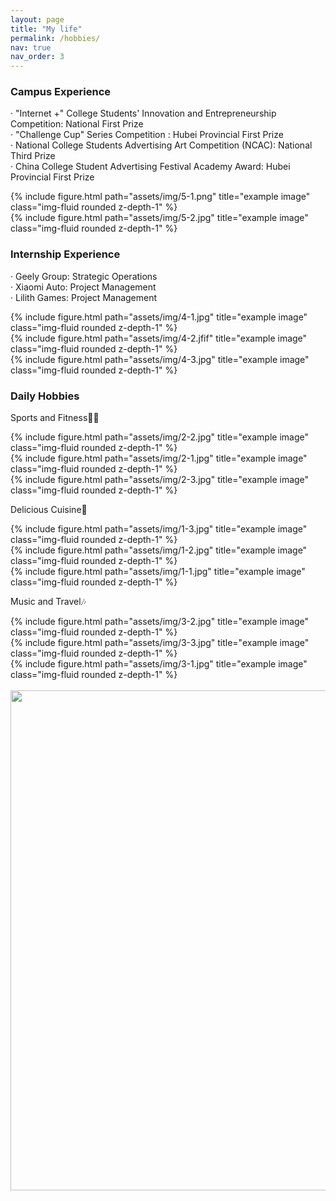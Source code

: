 ```yaml
---
layout: page
title: "My life"
permalink: /hobbies/
nav: true
nav_order: 3
---
```


### Campus Experience
· "Internet +" College Students' Innovation and Entrepreneurship Competition: National First Prize      
· "Challenge Cup" Series Competition : Hubei Provincial First Prize     
· National College Students Advertising Art Competition (NCAC): National Third Prize    
· China College Student Advertising Festival Academy Award: Hubei Provincial First Prize 
<div class="row">
    <div class="col-sm mt-6 mt-md-0">
        {% include figure.html path="assets/img/5-1.png" title="example image" class="img-fluid rounded z-depth-1" %}
    </div>
    <div class="col-sm mt-6 mt-md-0">
        {% include figure.html path="assets/img/5-2.jpg" title="example image" class="img-fluid rounded z-depth-1" %}
    </div>
</div> 



### Internship Experience
· Geely Group: Strategic Operations   
· Xiaomi Auto: Project Management   
· Lilith Games: Project Management   
<div class="row">
    <div class="col-sm mt-3 mt-md-0">
        {% include figure.html path="assets/img/4-1.jpg" title="example image" class="img-fluid rounded z-depth-1" %}
    </div>
    <div class="col-sm mt-3 mt-md-0">
        {% include figure.html path="assets/img/4-2.jfif" title="example image" class="img-fluid rounded z-depth-1" %}
    </div>
    <div class="col-sm mt-3 mt-md-0">
        {% include figure.html path="assets/img/4-3.jpg" title="example image" class="img-fluid rounded z-depth-1" %}
    </div>
</div> 



### Daily Hobbies 
Sports and Fitness🏃‍♀️
<div class="row">
    <div class="col-sm mt-3 mt-md-0">
        {% include figure.html path="assets/img/2-2.jpg" title="example image" class="img-fluid rounded z-depth-1" %}
    </div>
    <div class="col-sm mt-3 mt-md-0">
        {% include figure.html path="assets/img/2-1.jpg" title="example image" class="img-fluid rounded z-depth-1" %}
    </div>
    <div class="col-sm mt-3 mt-md-0">
        {% include figure.html path="assets/img/2-3.jpg" title="example image" class="img-fluid rounded z-depth-1" %}
    </div>
</div>   

Delicious Cuisine🍜
<div class="row">
    <div class="col-sm mt-3 mt-md-0">
        {% include figure.html path="assets/img/1-3.jpg" title="example image" class="img-fluid rounded z-depth-1" %}
    </div>
    <div class="col-sm mt-3 mt-md-0">
        {% include figure.html path="assets/img/1-2.jpg" title="example image" class="img-fluid rounded z-depth-1" %}
    </div>
    <div class="col-sm mt-3 mt-md-0">
        {% include figure.html path="assets/img/1-1.jpg" title="example image" class="img-fluid rounded z-depth-1" %}
    </div>
</div>     

Music and Travel🎶
<div class="row">
    <div class="col-sm mt-3 mt-md-0">
        {% include figure.html path="assets/img/3-2.jpg" title="example image" class="img-fluid rounded z-depth-1" %}
    </div>
    <div class="col-sm mt-3 mt-md-0">
        {% include figure.html path="assets/img/3-3.jpg" title="example image" class="img-fluid rounded z-depth-1" %}
    </div>
    <div class="col-sm mt-3 mt-md-0">
        {% include figure.html path="assets/img/3-1.jpg" title="example image" class="img-fluid rounded z-depth-1" %}
    </div>
</div>    



<br>

<a href="https://github.com/VivianZJY/VivianZJY.github.io/edit/master/_pages/about.md">
  <img src="https://user-images.githubusercontent.com/543384/192227995-fdb3a693-2f68-4dc4-b9bd-06053066322f.png" width = "800" align="middle" />
</a>

<br>
